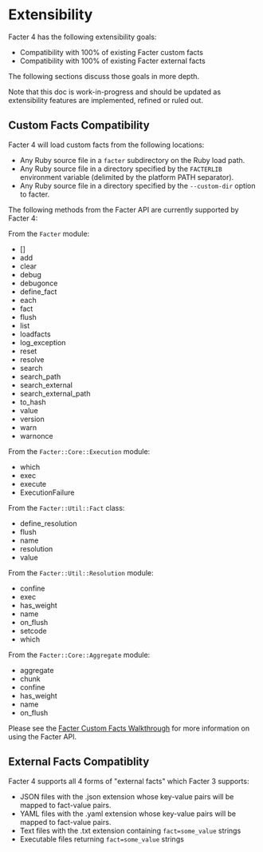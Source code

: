 Extensibility
=============

Facter 4 has the following extensibility goals:

* Compatibility with 100% of existing Facter custom facts
* Compatibility with 100% of existing Facter external facts

The following sections discuss those goals in more depth.

Note that this doc is work-in-progress and should be updated as extensibility features are implemented, refined or ruled out.

Custom Facts Compatibility
--------------------------

Facter 4 will load custom facts from the following locations:

* Any Ruby source file in a `facter` subdirectory on the Ruby load path.
* Any Ruby source file in a directory specified by the `FACTERLIB` environment variable (delimited by the platform PATH separator).
* Any Ruby source file in a directory specified by the `--custom-dir` option to facter.

The following methods from the Facter API are currently supported by Facter 4:

From the `Facter` module:

* []
* add
* clear
* debug
* debugonce
* define_fact
* each
* fact
* flush
* list
* loadfacts
* log_exception
* reset
* resolve
* search
* search_path
* search_external
* search_external_path
* to_hash
* value
* version
* warn
* warnonce

From the `Facter::Core::Execution` module:

* which
* exec
* execute
* ExecutionFailure

From the `Facter::Util::Fact` class:

* define_resolution
* flush
* name
* resolution
* value

From the `Facter::Util::Resolution` module:

* confine
* exec
* has_weight
* name
* on_flush
* setcode
* which

From the `Facter::Core::Aggregate` module:

* aggregate
* chunk
* confine
* has_weight
* name
* on_flush

Please see the [Facter Custom Facts Walkthrough](https://puppet.com/docs/puppet/latest/custom_facts.html) for more information on using the Facter API.

External Facts Compatiblity
---------------------------

Facter 4 supports all 4 forms of "external facts" which Facter 3 supports:
* JSON files with the .json extension whose key-value pairs will be mapped to fact-value pairs.
* YAML files with the .yaml extension whose key-value pairs will be mapped to fact-value pairs.
* Text files with the .txt extension containing `fact=some_value` strings
* Executable files returning `fact=some_value` strings
